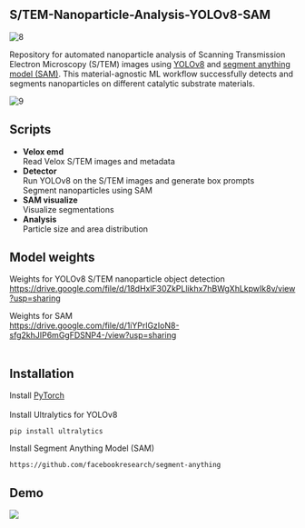 ## S/TEM-Nanoparticle-Analysis-YOLOv8-SAM


![8](https://github.com/ArdaGen/STEM-Nanoparticle-Analysis-YOLOv8-SAM/blob/main/images/g37046.svg)


Repository for automated nanoparticle analysis of Scanning Transmission Electron Microscopy (S/TEM) images using [YOLOv8](https://github.com/ultralytics/ultralytics) and [segment anything model (SAM)](https://github.com/facebookresearch/segment-anything).
This material-agnostic ML workflow successfully detects and segments nanoparticles on different catalytic substrate materials.

![9](https://github.com/ArdaGen/STEM-Nanoparticle-Analysis-YOLOv8-SAM/blob/main/images/Page%205.jpg)
## Scripts
* **Velox emd** <br>
  Read Velox S/TEM images and metadata
* **Detector** <br>
  Run YOLOv8 on the S/TEM images and generate box prompts <br>
  Segment nanoparticles using SAM
* **SAM visualize** <br>
  Visualize segmentations
* **Analysis** <br>
  Particle size and area distribution


## Model weights
Weights for YOLOv8 S/TEM nanoparticle object detection <br>
https://drive.google.com/file/d/18dHxlF30ZkPLlikhx7hBWgXhLkpwIk8v/view?usp=sharing

Weights for SAM <br>
https://drive.google.com/file/d/1iYPrlGzIoN8-sfg2khJIP6mGgFDSNP4-/view?usp=sharing 
<br>
<br>
## Installation
Install [PyTorch](https://pytorch.org/get-started/locally/)
<br>
<br>
Install Ultralytics for YOLOv8
```
pip install ultralytics
```
Install Segment Anything Model (SAM)
```
https://github.com/facebookresearch/segment-anything
```
## Demo
![](https://github.com/ArdaGen/STEM-Nanoparticle-Analysis-YOLOv8-SAM/blob/main/images/AI_nanoparticle.gif)






